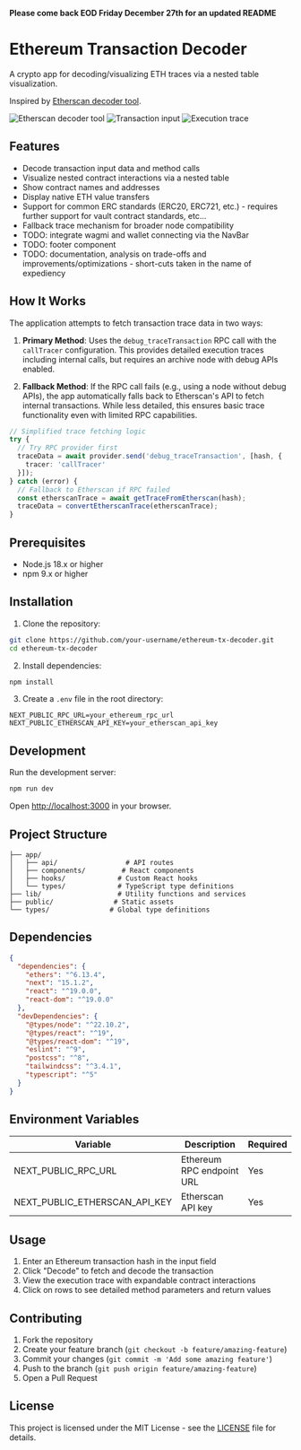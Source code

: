 **Please come back EOD Friday December 27th for an updated README**

# Ethereum Transaction Decoder

A crypto app for decoding/visualizing ETH traces via a nested table visualization. 

Inspired by [Etherscan decoder tool](https://etherscan.io/tx-decoder?tx=0x3346fb99ba272d13dff23d17a045d491d5d55dd46b01cb5ee1ac7e4df7695746).

![Etherscan decoder tool](https://github.com/user-attachments/assets/e012968f-6181-4dc0-8aa3-80fd60c89737)
![Transaction input](https://github.com/user-attachments/assets/849e805c-3947-4fd8-a669-b5256837e44d)
![Execution trace](https://github.com/user-attachments/assets/19c9bd4e-9884-4923-ac6c-4bc3ca8c9d6b)

## Features

- Decode transaction input data and method calls
- Visualize nested contract interactions via a nested table
- Show contract names and addresses
- Display native ETH value transfers
- Support for common ERC standards (ERC20, ERC721, etc.) - requires further support for vault contract standards, etc...
- Fallback trace mechanism for broader node compatibility
- TODO: integrate wagmi and wallet connecting via the NavBar
- TODO: footer component
- TODO: documentation, analysis on trade-offs and improvements/optimizations - short-cuts taken in the name of expediency

## How It Works

The application attempts to fetch transaction trace data in two ways:

1. **Primary Method**: Uses the `debug_traceTransaction` RPC call with the `callTracer` configuration. This provides detailed execution traces including internal calls, but requires an archive node with debug APIs enabled.

2. **Fallback Method**: If the RPC call fails (e.g., using a node without debug APIs), the app automatically falls back to Etherscan's API to fetch internal transactions. While less detailed, this ensures basic trace functionality even with limited RPC capabilities.

```typescript
// Simplified trace fetching logic
try {
  // Try RPC provider first
  traceData = await provider.send('debug_traceTransaction', [hash, {
    tracer: 'callTracer'
  }]);
} catch (error) {
  // Fallback to Etherscan if RPC failed
  const etherscanTrace = await getTraceFromEtherscan(hash);
  traceData = convertEtherscanTrace(etherscanTrace);
}
```

## Prerequisites

- Node.js 18.x or higher
- npm 9.x or higher

## Installation

1. Clone the repository:
```bash
git clone https://github.com/your-username/ethereum-tx-decoder.git
cd ethereum-tx-decoder
```

2. Install dependencies:
```bash
npm install
```

3. Create a `.env` file in the root directory:
```env
NEXT_PUBLIC_RPC_URL=your_ethereum_rpc_url
NEXT_PUBLIC_ETHERSCAN_API_KEY=your_etherscan_api_key
```

## Development

Run the development server:
```bash
npm run dev
```

Open [http://localhost:3000](http://localhost:3000) in your browser.

## Project Structure

```
├── app/
│   ├── api/                 # API routes
│   ├── components/         # React components
│   ├── hooks/             # Custom React hooks
│   └── types/             # TypeScript type definitions
├── lib/                   # Utility functions and services
├── public/               # Static assets
└── types/               # Global type definitions
```

## Dependencies

```json
{
  "dependencies": {
    "ethers": "^6.13.4",
    "next": "15.1.2",
    "react": "^19.0.0",
    "react-dom": "^19.0.0"
  },
  "devDependencies": {
    "@types/node": "^22.10.2",
    "@types/react": "^19",
    "@types/react-dom": "^19",
    "eslint": "^9",
    "postcss": "^8",
    "tailwindcss": "^3.4.1",
    "typescript": "^5"
  }
}
```

## Environment Variables

| Variable | Description | Required |
|----------|-------------|----------|
| NEXT_PUBLIC_RPC_URL | Ethereum RPC endpoint URL | Yes |
| NEXT_PUBLIC_ETHERSCAN_API_KEY | Etherscan API key | Yes |

## Usage

1. Enter an Ethereum transaction hash in the input field
2. Click "Decode" to fetch and decode the transaction
3. View the execution trace with expandable contract interactions
4. Click on rows to see detailed method parameters and return values

## Contributing

1. Fork the repository
2. Create your feature branch (`git checkout -b feature/amazing-feature`)
3. Commit your changes (`git commit -m 'Add some amazing feature'`)
4. Push to the branch (`git push origin feature/amazing-feature`)
5. Open a Pull Request

## License

This project is licensed under the MIT License - see the [LICENSE](LICENSE) file for details.
